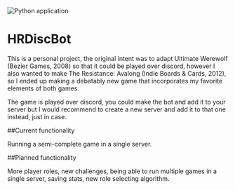 ![Python application](https://github.com/Genthus/HRDiscBot/workflows/Python%20application/badge.svg)
# HRDiscBot
 
This is a personal project, the original intent was to adapt Ultimate Werewolf (Bezier Games, 2008) so that it could be played over discord, however I also wanted to make The Resistance: Avalong (Indie Boards & Cards, 2012), so I ended up making a debatably new game that incorporates my favorite elements of both games.

The game is played over discord, you could make the bot and add it to your server but I would recommend to create a new server and add it to that one instead, just in case.

##Current functionality

Running a semi-complete game in a single server.

##Planned functionality

More player roles, new challenges, being able to run multiple games in a single server, saving stats, new role selecting algorithm.
